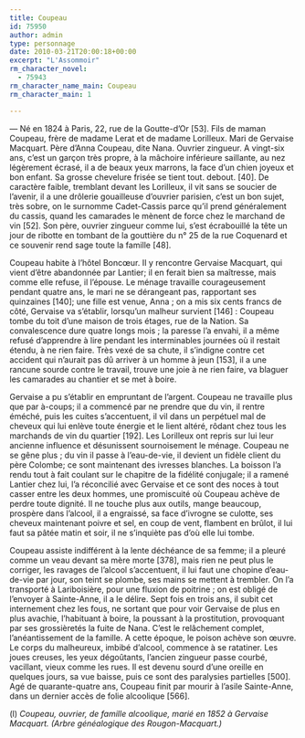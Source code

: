 ```yaml
---
title: Coupeau
id: 75950
author: admin
type: personnage
date: 2010-03-21T20:00:18+00:00
excerpt: "L'Assommoir"
rm_character_novel:
  - 75943
rm_character_name_main: Coupeau
rm_character_main: 1

---
```

— Né en 1824 à Paris, 22, rue de la Goutte-d&rsquo;Or [53]. Fils de maman Coupeau, frère de madame Lerat et de madame Lorilleux. Mari de Gervaise Macquart. Père d&rsquo;Anna Coupeau, dite Nana. Ouvrier zingueur. A vingt-six ans, c&rsquo;est un garçon très propre, à la mâchoire inférieure saillante, au nez légèrement écrasé, il a de beaux yeux marrons, la face d&rsquo;un chien joyeux et bon enfant. Sa grosse chevelure frisée se tient tout. debout. [40]. De caractère faible, tremblant devant les Lorilleux, il vit sans se soucier de l&rsquo;avenir, il a une drôlerie gouailleuse d&rsquo;ouvrier parisien, c&rsquo;est un bon sujet, très sobre, on le surnomme Cadet-Cassis parce qu&rsquo;il prend généralement du cassis, quand les camarades le mènent de force chez le marchand de vin [52]. Son père, ouvrier zingueur comme lui, s&rsquo;est écrabouillé la tête un jour de ribotte en tombant de la gouttière du n&deg; 25 de la rue Coquenard et ce souvenir rend sage toute la famille [48].

Coupeau habite à l&rsquo;hôtel Boncœur. II y rencontre Gervaise Macquart, qui vient d&rsquo;être abandonnée par Lantier; il en ferait bien sa maîtresse, mais comme elle refuse, il l&rsquo;épouse. Le ménage travaille courageusement pendant quatre ans, le mari ne se dérangeant pas, rapportant ses quinzaines [140]; une fille est venue, Anna ; on a mis six cents francs de côté, Gervaise va s&rsquo;établir, lorsqu&rsquo;un malheur survient [146] : Coupeau tombe du toit d&rsquo;une maison de trois étages, rue de la Nation. Sa convalescence dure quatre longs mois ; la paresse l&rsquo;a envahi, il a même refusé d&rsquo;apprendre à lire pendant les interminables journées où il restait étendu, à ne rien faire. Très vexé de sa chute, il s&rsquo;indigne contre cet accident qui n&rsquo;aurait pas dû arriver à un homme à jeun [153], il a une rancune sourde contre le travail, trouve une joie à ne rien faire, va blaguer les camarades au chantier et se met à boire.

Gervaise a pu s&rsquo;établir en empruntant de l&rsquo;argent. Coupeau ne travaille plus que par à-coups; il a commencé par ne prendre que du vin, il rentre éméché, puis les cuites s&rsquo;accentuent, il vil dans un perpétuel mal de cheveux qui lui enlève toute énergie et le lient altéré, rôdant chez tous les marchands de vin du quartier [192]. Les Lorilleux ont repris sur lui leur ancienne influence et désunissent sournoisement le ménage. Coupeau ne se gêne plus ; du vin il passe à l&rsquo;eau-de-vie, il devient un fidèle client du père Colombe; ce sont maintenant des ivresses blanches. La boisson l&rsquo;a rendu tout à fait coulant sur le chapitre de la fidélité conjugale; il a ramené Lantier chez lui, l&rsquo;a réconcilié avec Gervaise et ce sont des noces à tout casser entre les deux hommes, une promiscuité où Coupeau achève de perdre toute dignité. Il ne touche plus aux outils, mange beaucoup, prospère dans l&rsquo;alcool, il a engraissé, sa face d&rsquo;ivrogne se culotte, ses cheveux maintenant poivre et sel, en coup de vent, flambent en brûlot, il lui faut sa pâtée matin et soir, il ne s&rsquo;inquiète pas d&rsquo;où elle lui tombe.

Coupeau assiste indifférent à la lente déchéance de sa femme; il a pleuré comme un veau devant sa mère morte [378], mais rien ne peut plus le corriger, les ravages de l&rsquo;alcool s&rsquo;accentuent, il lui faut une chopine d&rsquo;eau-de-vie par jour, son teint se plombe, ses mains se mettent à trembler. On l&rsquo;a transporté à Lariboisière, pour une fluxion de poitrine ; on est obligé de l&rsquo;envoyer à Sainte-Anne, il a le délire. Sept fois en trois ans, il subit cet internement chez les fous, ne sortant que pour voir Gervaise de plus en plus avachie, l&rsquo;habituant à boire, la poussant à la prostitution, provoquant par ses grossièretés la fuite de Nana. C&rsquo;est le relâchement complet, l&rsquo;anéantissement de la famille. A cette époque, le poison achève son œuvre. Le corps du malheureux, imbibé d&rsquo;alcool, commence à se ratatiner. Les joues creuses, les yeux dégoûtants, l&rsquo;ancien zingueur passe courbé, vacillant, vieux comme les rues. Il est devenu sourd d&rsquo;une oreille en quelques jours, sa vue baisse, puis ce sont des paralysies partielles [500]. Agé de quarante-quatre ans, Coupeau finit par mourir à l&rsquo;asile Sainte-Anne, dans un dernier accès de folie alcoolique [566].

(l) _Coupeau, ouvrier, de famille alcoolique, marié en 1852 à Gervaise Macquart. (Arbre généalogique des Rougon-Macquart.)_
